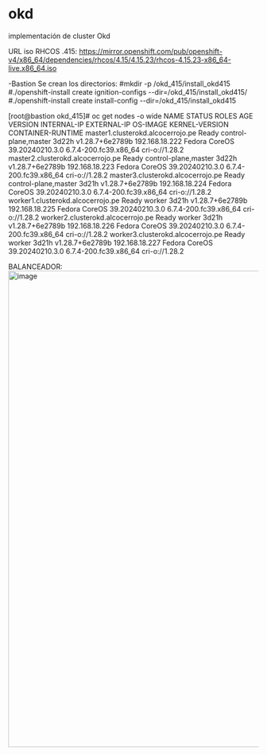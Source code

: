 # okd
implementación de cluster Okd 

URL iso RHCOS .415:
https://mirror.openshift.com/pub/openshift-v4/x86_64/dependencies/rhcos/4.15/4.15.23/rhcos-4.15.23-x86_64-live.x86_64.iso 

-Bastion
Se crean los directorios:
#mkdir -p /okd_415/install_okd415
#./openshift-install create ignition-configs --dir=/okd_415/install_okd415/
#./openshift-install create install-config --dir=/okd_415/install_okd415


[root@bastion okd_415]# oc get nodes -o wide
NAME                                STATUS   ROLES                  AGE     VERSION           INTERNAL-IP      EXTERNAL-IP   OS-IMAGE                        KERNEL-VERSION          CONTAINER-RUNTIME
master1.clusterokd.alcocerrojo.pe   Ready    control-plane,master   3d22h   v1.28.7+6e2789b   192.168.18.222   <none>        Fedora CoreOS 39.20240210.3.0   6.7.4-200.fc39.x86_64   cri-o://1.28.2
master2.clusterokd.alcocerrojo.pe   Ready    control-plane,master   3d22h   v1.28.7+6e2789b   192.168.18.223   <none>        Fedora CoreOS 39.20240210.3.0   6.7.4-200.fc39.x86_64   cri-o://1.28.2
master3.clusterokd.alcocerrojo.pe   Ready    control-plane,master   3d21h   v1.28.7+6e2789b   192.168.18.224   <none>        Fedora CoreOS 39.20240210.3.0   6.7.4-200.fc39.x86_64   cri-o://1.28.2
worker1.clusterokd.alcocerrojo.pe   Ready    worker                 3d21h   v1.28.7+6e2789b   192.168.18.225   <none>        Fedora CoreOS 39.20240210.3.0   6.7.4-200.fc39.x86_64   cri-o://1.28.2
worker2.clusterokd.alcocerrojo.pe   Ready    worker                 3d21h   v1.28.7+6e2789b   192.168.18.226   <none>        Fedora CoreOS 39.20240210.3.0   6.7.4-200.fc39.x86_64   cri-o://1.28.2
worker3.clusterokd.alcocerrojo.pe   Ready    worker                 3d21h   v1.28.7+6e2789b   192.168.18.227   <none>        Fedora CoreOS 39.20240210.3.0   6.7.4-200.fc39.x86_64   cri-o://1.28.2

BALANCEADOR:
<img width="2508" height="958" alt="image" src="https://github.com/user-attachments/assets/626b8501-da10-461f-84e7-da52774651f2" />
